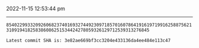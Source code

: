 2022-11-15 12:53:44 pm

---

`8540229933209260682374016932744923097185701607864191619719916258875621310919418258386086251534424278059326129712539313276845`

`Latest commit SHA is: 3e82ae669bf3cc3204e433136da4ee484e113c47 `
